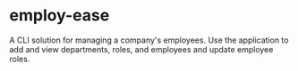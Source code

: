 # employ-ease
A CLI solution for managing a company's employees. Use the application to add and view departments, roles, and employees and update employee roles.
